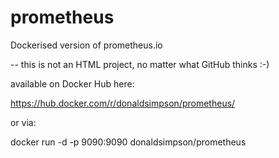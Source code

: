# prometheus
Dockerised version of prometheus.io

-- this is not an HTML project, no matter what GitHub thinks :-)

available on Docker Hub here:

https://hub.docker.com/r/donaldsimpson/prometheus/

or via:

docker run -d -p 9090:9090 donaldsimpson/prometheus
